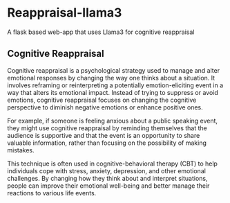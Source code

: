 # Reappraisal-llama3
A flask based web-app that uses Llama3 for cognitive reappraisal

## Cognitive Reappraisal
Cognitive reappraisal is a psychological strategy used to manage and alter emotional responses by changing the way one thinks about a situation. It involves reframing or reinterpreting a potentially emotion-eliciting event in a way that alters its emotional impact. Instead of trying to suppress or avoid emotions, cognitive reappraisal focuses on changing the cognitive perspective to diminish negative emotions or enhance positive ones.

For example, if someone is feeling anxious about a public speaking event, they might use cognitive reappraisal by reminding themselves that the audience is supportive and that the event is an opportunity to share valuable information, rather than focusing on the possibility of making mistakes.

This technique is often used in cognitive-behavioral therapy (CBT) to help individuals cope with stress, anxiety, depression, and other emotional challenges. By changing how they think about and interpret situations, people can improve their emotional well-being and better manage their reactions to various life events.
